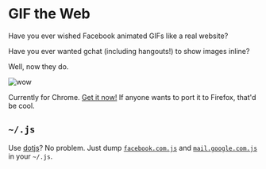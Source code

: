 GIF the Web
=============

Have you ever wished Facebook animated GIFs like a real website?

Have you ever wanted gchat (including hangouts!) to show images inline?

Well, now they do.

![wow](http://f.rouge8.com/gifs/bravo.gif)

Currently for Chrome. [Get it now!][chrome] If anyone wants to port it to Firefox, that'd be cool.

## `~/.js`

Use [dotjs]? No problem. Just dump [`facebook.com.js`][fb] and [`mail.google.com.js`][gchat] in your `~/.js`.


[chrome]: https://chrome.google.com/webstore/detail/gif-the-web/lljgfacpcbajoiobfcgbijhbkfpibkhc/details
[dotjs]: https://github.com/defunkt/dotjs
[fb]: https://github.com/rouge8/gif-the-web/blob/master/sites/facebook.com.js
[gchat]: https://github.com/rouge8/gif-the-web/blob/master/sites/mail.google.com.js
